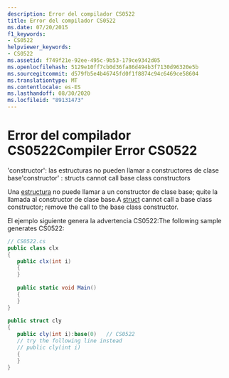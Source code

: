 ```yaml
---
description: Error del compilador CS0522
title: Error del compilador CS0522
ms.date: 07/20/2015
f1_keywords:
- CS0522
helpviewer_keywords:
- CS0522
ms.assetid: f749f21e-92ee-495c-9b53-179ce9342d05
ms.openlocfilehash: 5129e10ff7cb0d36fa86d494b3f7130d96320e5b
ms.sourcegitcommit: d579fb5e4b46745fd0f1f8874c94c6469ce58604
ms.translationtype: MT
ms.contentlocale: es-ES
ms.lasthandoff: 08/30/2020
ms.locfileid: "89131473"
---
```

# <a name="compiler-error-cs0522"></a><span data-ttu-id="d12c9-103">Error del compilador CS0522</span><span class="sxs-lookup"><span data-stu-id="d12c9-103">Compiler Error CS0522</span></span>
<span data-ttu-id="d12c9-104">'constructor': las estructuras no pueden llamar a constructores de clase base</span><span class="sxs-lookup"><span data-stu-id="d12c9-104">'constructor' : structs cannot call base class constructors</span></span>  
  
 <span data-ttu-id="d12c9-105">Una [estructura](../language-reference/builtin-types/struct.md) no puede llamar a un constructor de clase base; quite la llamada al constructor de clase base.</span><span class="sxs-lookup"><span data-stu-id="d12c9-105">A [struct](../language-reference/builtin-types/struct.md) cannot call a base class constructor; remove the call to the base class constructor.</span></span>  
  
 <span data-ttu-id="d12c9-106">El ejemplo siguiente genera la advertencia CS0522:</span><span class="sxs-lookup"><span data-stu-id="d12c9-106">The following sample generates CS0522:</span></span>  
  
```csharp  
// CS0522.cs  
public class clx  
{  
   public clx(int i)  
   {  
   }  
  
   public static void Main()  
   {  
   }  
}  
  
public struct cly  
{  
   public cly(int i):base(0)   // CS0522  
   // try the following line instead  
   // public cly(int i)  
   {  
   }  
}  
```
